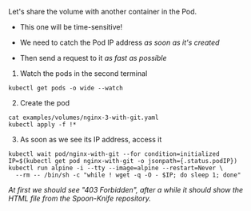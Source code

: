 Let's share the volume with another container in the Pod.

- This one will be time-sensitive!

- We need to catch the Pod IP address *as soon as it's created*

- Then send a request to it *as fast as possible*

1. Watch the pods in the second terminal

```copy
kubectl get pods -o wide --watch
```

2. Create the pod

```execute
cat examples/volumes/nginx-3-with-git.yaml
kubectl apply -f !*
```

3. As soon as we see its IP address, access it
```execute
kubectl wait pod/nginx-with-git --for condition=initialized
IP=$(kubectl get pod nginx-with-git -o jsonpath={.status.podIP})
kubectl run alpine -i --tty --image=alpine --restart=Never \
  --rm -- /bin/sh -c "while ! wget -q -O - $IP; do sleep 1; done"
```

*At first we should see "403 Forbidden", after a while it should show the HTML file from the Spoon-Knife repository.*
